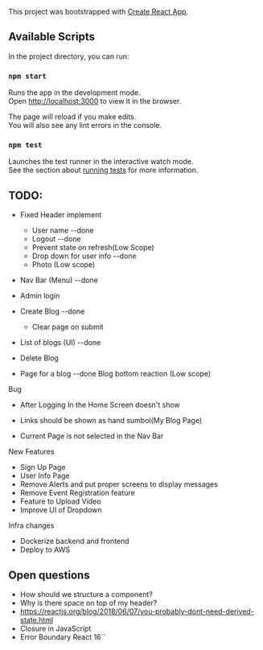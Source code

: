 This project was bootstrapped with [Create React App](https://github.com/facebook/create-react-app).

## Available Scripts

In the project directory, you can run:

### `npm start`

Runs the app in the development mode.<br>
Open [http://localhost:3000](http://localhost:3000) to view it in the browser.

The page will reload if you make edits.<br>
You will also see any lint errors in the console.

### `npm test`

Launches the test runner in the interactive watch mode.<br>
See the section about [running tests](https://facebook.github.io/create-react-app/docs/running-tests) for more information.

## TODO:

- Fixed Header implement
    - User name --done
    - Logout --done
    - Prevent state on refresh(Low Scope)
    - Drop down for user info --done
    - Photo (Low scope)

- Nav Bar (Menu) --done
- Admin login  
- Create Blog  --done
	- Clear page on submit
- List of blogs (UI) --done
- Delete Blog 
- Page for a blog --done
    Blog bottom reaction (Low scope)



 Bug
- After Logging In the Home Screen doesn't show

- Links should be shown as hand sumbol(My Blog Page)

- Current Page is not selected in the Nav Bar

 New Features

- Sign Up Page
- User Info Page
- Remove Alerts and put proper screens to display messages
- Remove Event Registration feature
- Feature to Upload Video
- Improve UI of Dropdown


Infra changes
- Dockerize backend and frontend
- Deploy to AWS
    
## Open questions
- How should we structure a component?
- Why is there space on top of my header?
- https://reactjs.org/blog/2018/06/07/you-probably-dont-need-derived-state.html
- Closure in JavaScript
- Error Boundary React 16``




